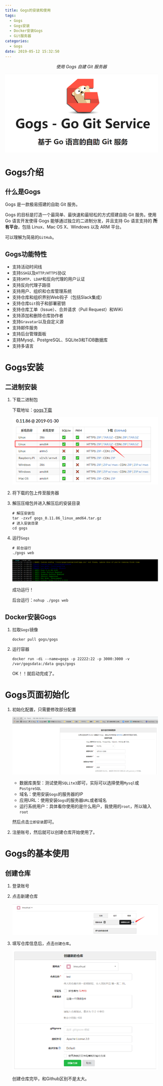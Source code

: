 ```yaml
---
title: Gogs的安装和使用
tags:
  - Gogs
  - Gogs安装
  - Docker安装Gogs
  - Git服务器
categories:
  - Gogs
date: 2019-05-12 15:32:50
---
```


<center><i>使用 Gogs 自建 Git 服务器</i></center>

![](https://raw.githubusercontent.com/imxushuai/ForPicGo/master/Gogs.png)

<!-- more -->

# Gogs介绍

## 什么是Gogs

Gogs 是一款极易搭建的自助 Git 服务。

Gogs 的目标是打造一个最简单、最快速和最轻松的方式搭建自助 Git 服务。使用 Go 语言开发使得 Gogs 能够通过独立的二进制分发，并且支持 Go 语言支持的 **所有平台**，包括 Linux、Mac OS X、Windows 以及 ARM 平台。

可以理解为简易的`GitHub`。

##  Gogs功能特性

- 支持活动时间线
- 支持`SSH`以及`HTTP/HTTPS`协议
- 支持`SMTP`、`LDAP`和反向代理的用户认证
- 支持反向代理子路径
- 支持用户、组织和仓库管理系统
- 支持仓库和组织界别Web钩子（包括Slack集成）
- 支持仓库`Git`钩子和部署密钥
- 支持仓库工单（Issue）、合并请求（Pull Request）和WiKi
- 支持添加和删除仓库协作者
- 支持`Gravatar`以及自定义源
- 支持邮件服务
- 支持后台管理面板
- 支持Mysql、PostgreSQL、SQLite3和TiDB数据库
- 支持多语言

# Gogs安装

## 二进制安装

1. 下载二进制包

   下载地址：[gogs下载](<https://gogs.io/docs/installation/install_from_binary>)

   ![](https://raw.githubusercontent.com/imxushuai/ForPicGo/master/20190630113004.png)

2. 将下载的包上传至服务器

3. 解压压缩包并进入解压后的安装目录

   ```shell
   # 解压安装包
   tar -zxvf gogs_0.11.86_linux_amd64.tar.gz
   # 进入安装目录
   cd gogs
   ```

4. 运行`Gogs`

   ```shell
   # 前台运行
   ./gogs web
   ```

   
   ![](https://raw.githubusercontent.com/imxushuai/ForPicGo/master/20190630113321.png)
   
   成功运行！
   
   后台运行：`nohup ./gogs web`

## Docker安装Gogs

1. 拉取`Gogs`镜像

   ```shell
   docker pull gogs/gogs
    ```

2. 运行容器

   ```shell
   docker run -di --name=gogs -p 22222:22 -p 3000:3000 -v /var/gogsdata:/data gogs/gogs
   ```

   OK！！就启动完成了。

# Gogs页面初始化

1. 初始化配置，只需要修改部分配置

   ![](https://raw.githubusercontent.com/imxushuai/ForPicGo/master/20190628223713.png)

   - 数据库类型：测试使用`SQLite3`即可，实际可以选择使用`Mysql`或`PostgreSQL`
   - 域名：使用安装`Gogs`的服务器的IP
   - 应用URL：使用安装`Gogs`的服务器`URL`或者域名
   - 运行系统用户：具体看你使用的是什么用户，我使用的`root`，所以输入`root`

   然后点击`立即安装`即可。

2. 注册账号，然后就可以创建仓库开始使用了。

# Gogs的基本使用

## 创建仓库

1. 登录账号

2. 点击新建仓库

   ![](https://raw.githubusercontent.com/imxushuai/ForPicGo/master/20190630143510.png)

3. 填写仓库信息后，点击`创建仓库`。

   ![](https://raw.githubusercontent.com/imxushuai/ForPicGo/master/20190630143705.png)

   创建仓库完毕，和Github区别不是太大。